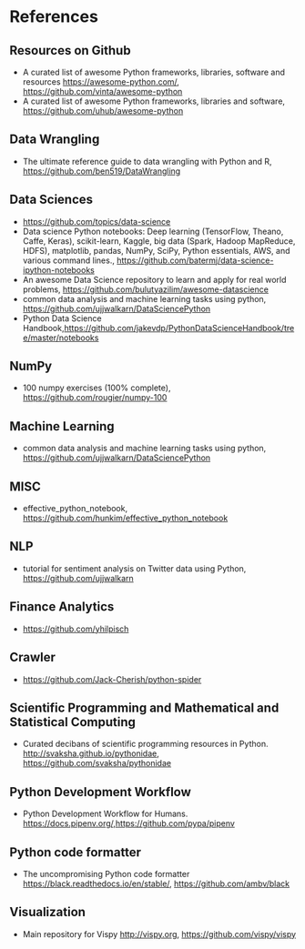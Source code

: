 # References 

## Resources on Github
+ A curated list of awesome Python frameworks, libraries, software and resources https://awesome-python.com/, https://github.com/vinta/awesome-python
+ A curated list of awesome Python frameworks, libraries and software, https://github.com/uhub/awesome-python

## Data Wrangling
+ The ultimate reference guide to data wrangling with Python and R, https://github.com/ben519/DataWrangling

## Data Sciences
+ https://github.com/topics/data-science
+ Data science Python notebooks: Deep learning (TensorFlow, Theano, Caffe, Keras), scikit-learn, Kaggle, big data (Spark, Hadoop MapReduce, HDFS), matplotlib, pandas, NumPy, SciPy, Python essentials, AWS, and various command lines., https://github.com/batermj/data-science-ipython-notebooks
+ An awesome Data Science repository to learn and apply for real world problems, https://github.com/bulutyazilim/awesome-datascience
+ common data analysis and machine learning tasks using python, https://github.com/ujjwalkarn/DataSciencePython
+ Python Data Science Handbook,https://github.com/jakevdp/PythonDataScienceHandbook/tree/master/notebooks

## NumPy
+ 100 numpy exercises (100% complete), https://github.com/rougier/numpy-100

## Machine Learning
+ common data analysis and machine learning tasks using python, https://github.com/ujjwalkarn/DataSciencePython

## MISC
+ effective_python_notebook, https://github.com/hunkim/effective_python_notebook

## NLP
+ tutorial for sentiment analysis on Twitter data using Python, https://github.com/ujjwalkarn

## Finance Analytics
+ https://github.com/yhilpisch

## Crawler
+ https://github.com/Jack-Cherish/python-spider

## Scientific Programming and Mathematical and Statistical Computing
+ Curated decibans of scientific programming resources in Python. http://svaksha.github.io/pythonidae, https://github.com/svaksha/pythonidae

## Python Development Workflow
+ Python Development Workflow for Humans. https://docs.pipenv.org/,https://github.com/pypa/pipenv

## Python code formatter 
+ The uncompromising Python code formatter https://black.readthedocs.io/en/stable/, https://github.com/ambv/black

## Visualization
+ Main repository for Vispy http://vispy.org, https://github.com/vispy/vispy
